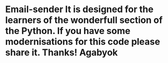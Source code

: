 # Email-sender It is designed for the learners of the wonderfull section of the Python. If you have some modernisations for this code please share it. Thanks! Agabyok
